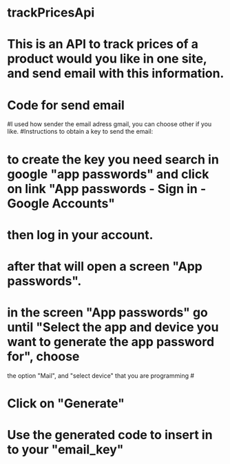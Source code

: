 # trackPricesApi

# This is an API to track prices of a product would you like in one site, and send email with this information.




# Code for send email
#I used how sender the email adress gmail, you can choose other if you like.
#Instructions to obtain a key to send the email:

# to create the key you need search in google "app passwords" and click on link "App passwords - Sign in - Google Accounts"
# then log in your account.
# after that will open a screen "App passwords".
# in the screen "App passwords" go until "Select the app and device you want to generate the app password for", choose
the option "Mail", and "select device" that you are programming #
# Click on "Generate"
# Use the generated code to insert in to your "email_key"